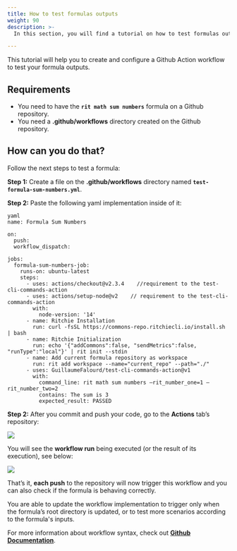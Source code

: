 ```yaml
---
title: How to test formulas outputs 
weight: 90
description: >-
  In this section, you will find a tutorial on how to test formulas outputs on Ritchie.

---
```


This tutorial will help you to create and configure a Github Action workflow to test your formula outputs.

## **Requirements**

- You need to have the **`rit math sum numbers`** formula on a Github repository. 
- You need a **.github/workflows** directory created on the Github repository.


## **How can you do that?** 

Follow the next steps to test a formula: 

**Step 1:** Create a file on the **.github/workflows** directory named **`test-formula-sum-numbers.yml`**.

**Step 2:** Paste the following yaml implementation inside of it:

```
yaml
name: Formula Sum Numbers

on:
  push:
  workflow_dispatch:

jobs:
  formula-sum-numbers-job:
    runs-on: ubuntu-latest
    steps:
      - uses: actions/checkout@v2.3.4    //requirement to the test-cli-commands-action
      - uses: actions/setup-node@v2    // requirement to the test-cli-commands-action
        with:
          node-version: '14'
      - name: Ritchie Installation
        run: curl -fsSL https://commons-repo.ritchiecli.io/install.sh | bash
      - name: Ritchie Initialization
        run: echo '{"addCommons":false, "sendMetrics":false, "runType":"local"}' | rit init --stdin
      - name: Add current formula repository as workspace
        run: rit add workspace --name="current_repo" --path="./"
      - uses: GuillaumeFalourd/test-cli-commands-action@v1
        with:
          command_line: rit math sum numbers —rit_number_one=1 —rit_number_two=2
          contains: The sum is 3
          expected_result: PASSED

```

**Step 2:** After you commit and push your code, go to the **Actions** tab’s repository:

![](/shared/actions-tab.PNG)

You will see the **workflow run** being executed (or the result of its execution), see below: 

![](/shared/formula-sum-numbers.PNG)


That’s it, **each push** to the repository will now trigger this workflow and you can also check if the formula is behaving correctly.

You are able to update the workflow implementation to trigger only when the formula’s root directory is updated, or to test more scenarios according to the formula's inputs.

For more information about workflow syntax, check out [**Github Documentation**](https://docs.github.com/en/enterprise-server@3.0/actions/reference/workflow-syntax-for-github-actions). 
